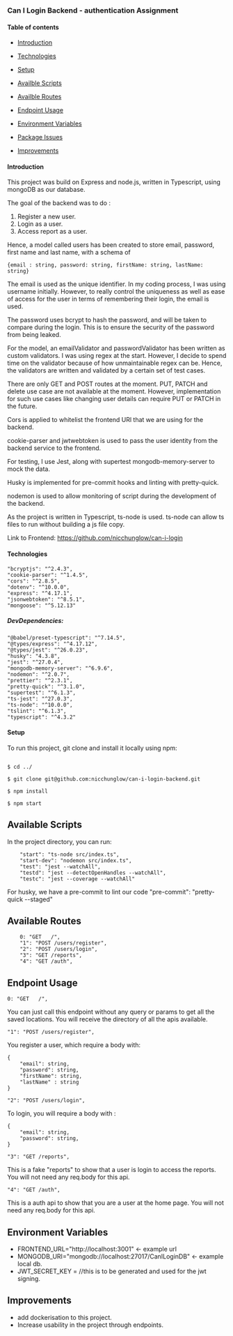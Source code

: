 ### Can I Login Backend - authentication Assignment

#### Table of contents

- [Introduction](#Introduction)

- [Technologies](#Technologies)

- [Setup](#Setup)

- [Availble Scripts](#Available-Scripts)

- [Availble Routes](#Available-Routes)

- [Endpoint Usage](#Endpoint-Usage)

- [Environment Variables](#Environment-Variables)

- [Package Issues](#Package-issues)

- [Improvements](#Improvements)

#### Introduction

This project was build on Express and node.js, written in Typescript, using mongoDB as our database.

The goal of the backend was to do :

1. Register a new user. 
2. Login as a user. 
3. Access report as a user. 

Hence, a model called users has been created to store email, password, first name and last name, with a schema of

```
{email : string, password: string, firstName: string, lastName: string}
```
The email is used as the unique identifier. In my coding process, I was using username initially. However, to really control the uniqueness as well as ease of access for the user in terms of remembering their login, the email is used. 

The password uses bcrypt to hash the password, and will be taken to compare during the login. This is to ensure the security of the password from being leaked. 

For the model, an emailValidator and passwordValidator has been written as custom validators. 
I was using regex at the start. However, I decide to spend time on the validator because of how unmaintainable regex can be. 
Hence, the validators are written and validated by a certain set of test cases. 

There are only GET and POST routes at the moment. PUT, PATCH and delete use case are not available at the moment. However, implementation for such use cases like changing user details can require PUT or PATCH in the future. 

Cors is applied to whitelist the frontend URl that we are using for the backend.

cookie-parser and jwtwebtoken is used to pass the user identity from the backend service to the frontend. 

For testing, I use Jest, along with supertest mongodb-memory-server to mock the data.

Husky is implemented for pre-commit hooks and linting with pretty-quick.

nodemon is used to allow monitoring of script during the development of the backend.

As the project is written in Typescript, ts-node is used. ts-node can allow ts files to run without building a js file copy. 

Link to Frontend: https://github.com/nicchunglow/can-i-login

#### Technologies

    "bcryptjs": "^2.4.3",
    "cookie-parser": "^1.4.5",
    "cors": "^2.8.5",
    "dotenv": "^10.0.0",
    "express": "^4.17.1",
    "jsonwebtoken": "^8.5.1",
    "mongoose": "^5.12.13"

##### DevDependencies:

    "@babel/preset-typescript": "^7.14.5",
    "@types/express": "^4.17.12",
    "@types/jest": "^26.0.23",
    "husky": "4.3.8",
    "jest": "^27.0.4",
    "mongodb-memory-server": "^6.9.6",
    "nodemon": "^2.0.7",
    "prettier": "^2.3.1",
    "pretty-quick": "^3.1.0",
    "supertest": "^6.1.3",
    "ts-jest": "^27.0.3",
    "ts-node": "^10.0.0",
    "tslint": "^6.1.3",
    "typescript": "^4.3.2"

#### Setup

To run this project, git clone and install it locally using npm:

```

$ cd ../

$ git clone git@github.com:nicchunglow/can-i-login-backend.git

$ npm install

$ npm start

```

## Available Scripts

In the project directory, you can run:

```
    "start": "ts-node src/index.ts",
    "start-dev": "nodemon src/index.ts",
    "test": "jest --watchAll",
    "testd": "jest --detectOpenHandles --watchAll",
    "testc": "jest --coverage --watchAll"
```

For husky, we have a pre-commit to lint our code
      "pre-commit": "pretty-quick --staged"

## Available Routes

```
    0: "GET   /",
    "1": "POST /users/register",
    "2": "POST /users/login",
    "3": "GET /reports",
    "4": "GET /auth",
```

## Endpoint Usage

    0: "GET   /",

You can just call this endpoint without any query or params to get all the saved locations.
You will receive the directory of all the apis available. 

    "1": "POST /users/register",

You register a user, which require a body with:

```
{
    "email": string,
    "password": string, 
    "firstName": string, 
    "lastName" : string
}
```

    "2": "POST /users/login",

To login, you will require a body with : 

```
{
    "email": string,
    "password": string, 
}
```


    "3": "GET /reports",

This is a fake "reports" to show that a user is login to access the reports.
You will not need any req.body for this api. 

    "4": "GET /auth",
This is a auth api to show that you are a user at the home page.
You will not need any req.body for this api. 

## Environment Variables

- FRONTEND_URL="http://localhost:3001" <- example url 
- MONGODB_URI="mongodb://localhost:27017/CanILoginDB" <- example local db.
- JWT_SECRET_KEY = //this is to be generated and used for the jwt signing.

## Improvements

- add dockerisation to this project.
- Increase usability in the project through endpoints.

